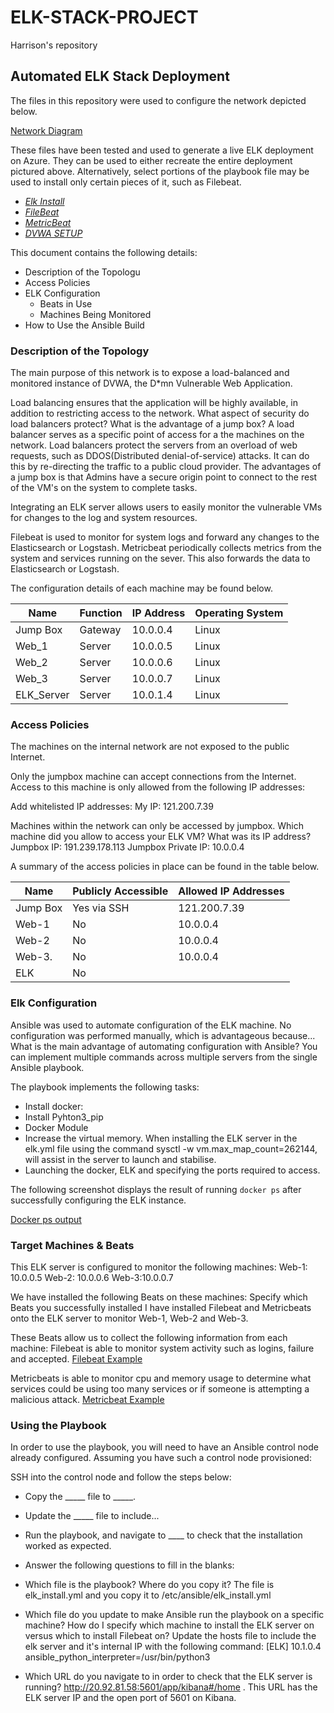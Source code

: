# ELK-STACK-PROJECT
Harrison's repository 
## Automated ELK Stack Deployment

The files in this repository were used to configure the network depicted below.

[Network Diagram](/Diagram/Network_diagram.png)

These files have been tested and used to generate a live ELK deployment on Azure. They can be used to either recreate the entire deployment pictured above. Alternatively, select portions of the playbook file may be used to install only certain pieces of it, such as Filebeat.

  - _[Elk Install](Ansible/elk.yml)_
  - _[FileBeat](Ansible/filebeat.yml)_
  - _[MetricBeat](Ansible/metric_playbook.yml)_
  - _[DVWA SETUP](Ansible/dvwa_setup.yml)_

This document contains the following details:
- Description of the Topologu
- Access Policies
- ELK Configuration
  - Beats in Use
  - Machines Being Monitored
- How to Use the Ansible Build


### Description of the Topology

The main purpose of this network is to expose a load-balanced and monitored instance of DVWA, the D*mn Vulnerable Web Application.

Load balancing ensures that the application will be highly available, in addition to restricting access to the network.
What aspect of security do load balancers protect? What is the advantage of a jump box?
A load balancer serves as a specific point of access for a the machines on the network. Load balancers protect the servers from an overload of web requests, such as DDOS(Distributed denial-of-service) attacks. It can do this by re-directing the traffic to a public cloud provider.
The advantages of a jump box is that Admins have a secure origin point to connect to the rest of the VM's on the system to complete tasks.

Integrating an ELK server allows users to easily monitor the vulnerable VMs for changes to the log and system resources.

Filebeat is used to monitor for system logs and forward any changes to the Elasticsearch or Logstash.
Metricbeat periodically collects metrics from the system and services running on the sever. This also forwards the data to Elasticsearch or Logstash.

The configuration details of each machine may be found below.

| Name      | Function | IP Address | Operating System |
|-----------|----------|------------|------------------|
| Jump Box  | Gateway  | 10.0.0.4   | Linux            |
| Web_1     | Server   | 10.0.0.5   | Linux            |
| Web_2     | Server   | 10.0.0.6   | Linux            |
| Web_3     | Server   | 10.0.0.7   | Linux            |
| ELK_Server| Server   | 10.0.1.4   | Linux            |


### Access Policies

The machines on the internal network are not exposed to the public Internet. 

Only the jumpbox machine can accept connections from the Internet. Access to this machine is only allowed from the following IP addresses:

Add whitelisted IP addresses:
My IP: 121.200.7.39

Machines within the network can only be accessed by jumpbox.
Which machine did you allow to access your ELK VM? What was its IP address?
Jumpbox IP: 191.239.178.113
Jumpbox Private IP: 10.0.0.4

A summary of the access policies in place can be found in the table below.

| Name     | Publicly Accessible | Allowed IP Addresses |
|----------|---------------------|----------------------|
| Jump Box | Yes via SSH         | 121.200.7.39         |
| Web-1    | No                  | 10.0.0.4             |
| Web-2    | No                  | 10.0.0.4             |
| Web-3.   | No                  | 10.0.0.4             |
| ELK      | No                  | 


### Elk Configuration

Ansible was used to automate configuration of the ELK machine. No configuration was performed manually, which is advantageous because...
What is the main advantage of automating configuration with Ansible?
You can implement multiple commands across multiple servers from the single Ansible playbook.

The playbook implements the following tasks:
- Install docker:
- Install Pyhton3_pip
- Docker Module
- Increase the virtual memory. When installing the ELK server in the elk.yml file using the command sysctl -w vm.max_map_count=262144, will assist in the server to launch and stabilise. 
- Launching the docker, ELK and specifying the ports required to access.

The following screenshot displays the result of running `docker ps` after successfully configuring the ELK instance.

[Docker ps output](/Images/docker_ps_output.png)

### Target Machines & Beats
This ELK server is configured to monitor the following machines:
Web-1: 10.0.0.5
Web-2: 10.0.0.6
Web-3:10.0.0.7

We have installed the following Beats on these machines:
Specify which Beats you successfully installed
I have installed Filebeat and Metricbeats onto the ELK server to monitor Web-1, Web-2 and Web-3.

These Beats allow us to collect the following information from each machine:
Filebeat is able to monitor system activity such as logins, failure and accepted.
[Filebeat Example](/Images/Filebeat_example.png)

Metricbeats is able to monitor cpu and memory usage to determine what services could be using too many services or if someone is attempting a malicious attack. 
[Metricbeat Example](/Images/Metricbeat_example.png)

### Using the Playbook
In order to use the playbook, you will need to have an Ansible control node already configured. Assuming you have such a control node provisioned: 

SSH into the control node and follow the steps below:
- Copy the _____ file to _____.
- Update the _____ file to include...
- Run the playbook, and navigate to ____ to check that the installation worked as expected.

- Answer the following questions to fill in the blanks:
- Which file is the playbook? Where do you copy it?
  The file is elk_install.yml and you copy it to /etc/ansible/elk_install.yml

- Which file do you update to make Ansible run the playbook on a specific machine? How do I specify which machine to install the ELK server on versus which to install Filebeat on?
 Update the hosts file to include the elk server and it's internal IP with the following command: 
[ELK]
10.1.0.4 ansible_python_interpreter=/usr/bin/python3

- Which URL do you navigate to in order to check that the ELK server is running?
http://20.92.81.58:5601/app/kibana#/home . This URL has the ELK server IP and the open port of 5601 on Kibana.